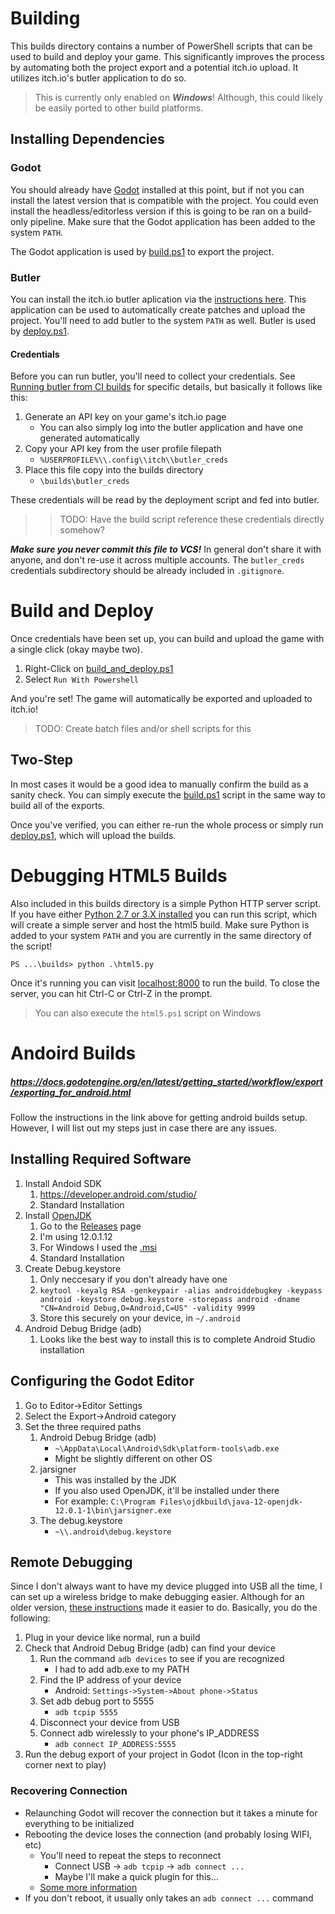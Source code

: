 # Building

This builds directory contains a number of PowerShell scripts that can be used to build and deploy your game.
This significantly improves the process by automating both the project export and a potential itch.io upload. It utilizes itch.io's butler application to do so.

> This is currently only enabled on ***Windows***! Although, this could likely be easily ported to other build platforms.

## Installing Dependencies

### Godot
You should already have [Godot](https://godotengine.org/) installed at this point, but if not you can install the latest version that is compatible with the project. You could even install the headless/editorless version if this is going to be ran on a build-only pipeline. Make sure that the Godot application has been added to the system `PATH`.

The Godot application is used by [build.ps1](./build.ps1) to export the project.

### Butler
You can install the itch.io butler aplication via the [instructions here](https://itch.io/docs/butler/). This application can be used to automatically create patches and upload the project. You'll need to add butler to the system `PATH` as well. Butler is used by [deploy.ps1](deploy.ps1).

#### Credentials
Before you can run butler, you'll need to collect your credentials. See [Running butler from CI builds](https://itch.io/docs/butler/login.html) for specific details, but basically it follows like this:

1. Generate an API key on your game's itch.io page
    - You can also simply log into the butler application and have one generated automatically
2. Copy your API key from the user profile filepath
    - `%USERPROFILE%\\.config\\itch\\butler_creds`
3. Place this file copy into the builds directory
    - `\builds\butler_creds`

These credentials will be read by the deployment script and fed into butler.

>> TODO: Have the build script reference these credentials directly somehow?

***Make sure you never commit this file to VCS!***
In general don't share it with anyone, and don't re-use it across multiple accounts. The `butler_creds` credentials subdirectory should be already included in  `.gitignore`.

# Build and Deploy
Once credentials have been set up, you can build and upload the game with a single click (okay maybe two).
1. Right-Click on [build_and_deploy.ps1](./build_and_deploy.ps1)
2. Select `Run With Powershell`

And you're set! The game will automatically be exported and uploaded to itch.io!

> TODO: Create batch files and/or shell scripts for this

## Two-Step
In most cases it would be a good idea to manually confirm the build as a sanity check. You can simply execute the [build.ps1](./build.ps1) script in the same way to build all of the exports.

Once you've verified, you can either re-run the whole process or simply run [deploy.ps1](./deploy.ps1), which will upload the builds.

# Debugging HTML5 Builds
Also included in this builds directory is a simple Python HTTP server script. If you have either [Python 2.7 or 3.X installed](https://www.python.org/downloads/) you can run this script, which will create a simple server and host the html5 build. Make sure Python is added to your system `PATH` and you are currently in the same directory of the script!

`PS ...\builds> python .\html5.py`

Once it's running you can visit [localhost:8000](http://localhost:8000) to run the build. To close the server, you can hit Ctrl-C or Ctrl-Z in the prompt.

> You can also execute the `html5.ps1` script on Windows

# Andoird Builds
##### https://docs.godotengine.org/en/latest/getting_started/workflow/export/exporting_for_android.html

Follow the instructions in the link above for getting android builds setup. However, I will list out my steps just in case there are any issues.

## Installing Required Software

1. Install Andoid SDK
    1. https://developer.android.com/studio/
    1. Standard Installation
1. Install [OpenJDK](https://github.com/ojdkbuild/ojdkbuild)
    1. Go to the [Releases](https://github.com/ojdkbuild/ojdkbuild/releases) page
    1. I'm using 12.0.1.12
    1. For Windows I used the [.msi](https://github.com/ojdkbuild/ojdkbuild/releases/download/12.0.1-1/java-12-openjdk-12.0.1.12-1.windows.ojdkbuild.x86_64.msi)
    1. Standard Installation
1. Create Debug.keystore
    1. Only neccesary if you don't already have one
    1. `keytool -keyalg RSA -genkeypair -alias androiddebugkey -keypass android -keystore debug.keystore -storepass android -dname "CN=Android Debug,O=Android,C=US" -validity 9999`
    1. Store this securely on your device, in `~/.android`
1. Android Debug Bridge (adb)
    1. Looks like the best way to install this is to complete Android Studio installation

## Configuring the Godot Editor

1. Go to Editor->Editor Settings
1. Select the Export->Android category
1. Set the three required paths
    1. Android Debug Bridge (adb)
        - `~\AppData\Local\Android\Sdk\platform-tools\adb.exe`
        - Might be slightly different on other OS
    1. jarsigner
        - This was installed by the JDK
        - If you also used OpenJDK, it'll be installed under there
        - For example: `C:\Program Files\ojdkbuild\java-12-openjdk-12.0.1-1\bin\jarsigner.exe`
    1. The debug.keystore
        - `~\\.android\debug.keystore`

## Remote Debugging

Since I don't always want to have my device plugged into USB all the time, I can set up a wireless bridge to make debugging easier. Although for an older version, [these instructions](http://codetuto.com/2016/06/godot-engine-remote-debug-live-edit/) made it easier to do. Basically, you do the following:

1. Plug in your device like normal, run a build
1. Check that Android Debug Bridge (adb) can find your device
    1. Run the command `adb devices` to see if you are recognized
        - I had to add adb.exe to my PATH
    1. Find the IP address of your device
        - Android: `Settings->System->About phone->Status`
    1. Set adb debug port to 5555
        - `adb tcpip 5555`
    1. Disconnect your device from USB
    1. Connect adb wirelessly to your phone's IP_ADDRESS
        - `adb connect IP_ADDRESS:5555`
1. Run the debug export of your project in Godot (Icon in the top-right corner next to play)

### Recovering Connection
- Relaunching Godot will recover the connection but it takes a minute for everything to be initialized
- Rebooting the device loses the connection (and probably losing WIFI, etc)
    - You'll need to repeat the steps to reconnect
        - Connect USB -> `adb tcpip` -> `adb connect ...`
        - Maybe I'll make a quick plugin for this...
    - [Some more information](https://stackoverflow.com/questions/29514151/how-to-automatically-adb-connect-to-a-device-over-wifi)
- If you don't reboot, it usually only takes an `adb connect ...` command
